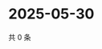 # 2025-05-30

共 0 条

<!-- BEGIN ZHIHUVIDEO -->
<!-- 最后更新时间 Fri May 30 2025 17:12:13 GMT+0800 (China Standard Time) -->

<!-- END ZHIHUVIDEO -->
